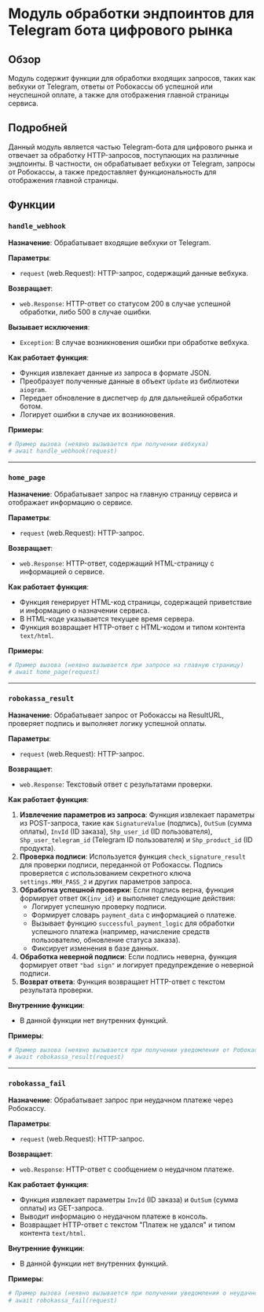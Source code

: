 # Модуль обработки эндпоинтов для Telegram бота цифрового рынка

## Обзор

Модуль содержит функции для обработки входящих запросов, таких как вебхуки от Telegram, ответы от Робокассы об успешной или неуспешной оплате, а также для отображения главной страницы сервиса.

## Подробней

Данный модуль является частью Telegram-бота для цифрового рынка и отвечает за обработку HTTP-запросов, поступающих на различные эндпоинты. В частности, он обрабатывает вебхуки от Telegram, запросы от Робокассы, а также предоставляет функциональность для отображения главной страницы.

## Функции

### `handle_webhook`

**Назначение**: Обрабатывает входящие вебхуки от Telegram.

**Параметры**:
- `request` (web.Request): HTTP-запрос, содержащий данные вебхука.

**Возвращает**:
- `web.Response`: HTTP-ответ со статусом 200 в случае успешной обработки, либо 500 в случае ошибки.

**Вызывает исключения**:
- `Exception`: В случае возникновения ошибки при обработке вебхука.

**Как работает функция**:
- Функция извлекает данные из запроса в формате JSON.
- Преобразует полученные данные в объект `Update` из библиотеки `aiogram`.
- Передает обновление в диспетчер `dp` для дальнейшей обработки ботом.
- Логирует ошибки в случае их возникновения.

**Примеры**:
```python
# Пример вызова (неявно вызывается при получении вебхука)
# await handle_webhook(request)
```

---

### `home_page`

**Назначение**: Обрабатывает запрос на главную страницу сервиса и отображает информацию о сервисе.

**Параметры**:
- `request` (web.Request): HTTP-запрос.

**Возвращает**:
- `web.Response`: HTTP-ответ, содержащий HTML-страницу с информацией о сервисе.

**Как работает функция**:
- Функция генерирует HTML-код страницы, содержащей приветствие и информацию о назначении сервиса.
- В HTML-коде указывается текущее время сервера.
- Функция возвращает HTTP-ответ с HTML-кодом и типом контента `text/html`.

**Примеры**:
```python
# Пример вызова (неявно вызывается при запросе на главную страницу)
# await home_page(request)
```

---

### `robokassa_result`

**Назначение**: Обрабатывает запрос от Робокассы на ResultURL, проверяет подпись и выполняет логику успешной оплаты.

**Параметры**:
- `request` (web.Request): HTTP-запрос.

**Возвращает**:
- `web.Response`: Текстовый ответ с результатами проверки.

**Как работает функция**:
1.  **Извлечение параметров из запроса**: Функция извлекает параметры из POST-запроса, такие как `SignatureValue` (подпись), `OutSum` (сумма оплаты), `InvId` (ID заказа), `Shp_user_id` (ID пользователя), `Shp_user_telegram_id` (Telegram ID пользователя) и `Shp_product_id` (ID продукта).
2.  **Проверка подписи**: Используется функция `check_signature_result` для проверки подписи, переданной от Робокассы. Подпись проверяется с использованием секретного ключа `settings.MRH_PASS_2` и других параметров запроса.
3.  **Обработка успешной проверки**: Если подпись верна, функция формирует ответ `OK{inv_id}` и выполняет следующие действия:
    *   Логирует успешную проверку подписи.
    *   Формирует словарь `payment_data` с информацией о платеже.
    *   Вызывает функцию `successful_payment_logic` для обработки успешного платежа (например, начисление средств пользователю, обновление статуса заказа).
    *   Фиксирует изменения в базе данных.
4.  **Обработка неверной подписи**: Если подпись неверна, функция формирует ответ `"bad sign"` и логирует предупреждение о неверной подписи.
5.  **Возврат ответа**: Функция возвращает HTTP-ответ с текстом результата проверки.

**Внутренние функции**:

*   В данной функции нет внутренних функций.

**Примеры**:
```python
# Пример вызова (неявно вызывается при получении уведомления от Робокассы)
# await robokassa_result(request)
```

---

### `robokassa_fail`

**Назначение**: Обрабатывает запрос при неудачном платеже через Робокассу.

**Параметры**:
- `request` (web.Request): HTTP-запрос.

**Возвращает**:
- `web.Response`: HTTP-ответ с сообщением о неудачном платеже.

**Как работает функция**:
- Функция извлекает параметры `InvId` (ID заказа) и `OutSum` (сумма оплаты) из GET-запроса.
- Выводит информацию о неудачном платеже в консоль.
- Возвращает HTTP-ответ с текстом "Платеж не удался" и типом контента `text/html`.

**Внутренние функции**:

*   В данной функции нет внутренних функций.

**Примеры**:
```python
# Пример вызова (неявно вызывается при получении уведомления о неудачном платеже от Робокассы)
# await robokassa_fail(request)